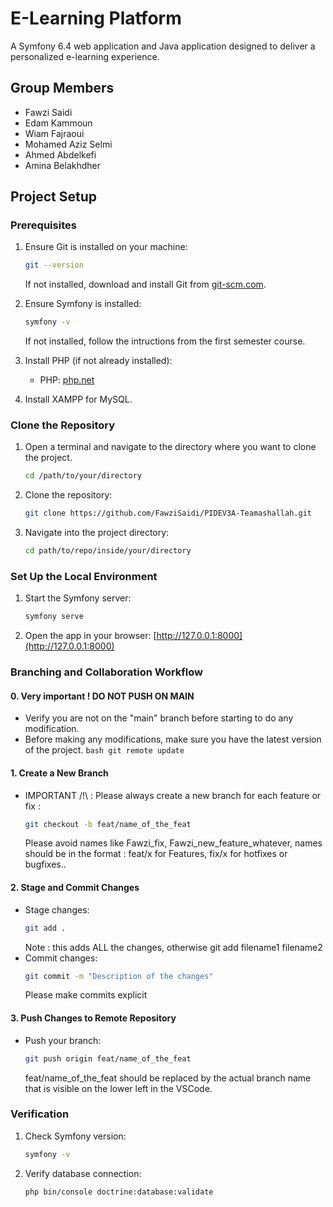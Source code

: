 # E-Learning Platform

A Symfony 6.4 web application and Java application designed to deliver a personalized e-learning experience.
## Group Members

- Fawzi Saidi
- Edam Kammoun
- Wiam Fajraoui
- Mohamed Aziz Selmi
- Ahmed Abdelkefi
- Amina Belakhdher
## Project Setup

### Prerequisites
1. Ensure Git is installed on your machine:
   ```bash
   git --version
   ```
   If not installed, download and install Git from [git-scm.com](https://git-scm.com/).

2. Ensure Symfony is installed:
   ```bash
   symfony -v
   ```
   If not installed, follow the intructions from the first semester course.

3. Install PHP (if not already installed):
   - PHP: [php.net](https://www.php.net/manual/en/install.php)

4. Install XAMPP for MySQL.

### Clone the Repository

1. Open a terminal and navigate to the directory where you want to clone the project.
   ```bash
   cd /path/to/your/directory
   ```

2. Clone the repository:
   ```bash
   git clone https://github.com/FawziSaidi/PIDEV3A-Teamashallah.git
   ```

3. Navigate into the project directory:
   ```bash
   cd path/to/repo/inside/your/directory
   ```

### Set Up the Local Environment

1. Start the Symfony server:
   ```bash
   symfony serve
   ```

2. Open the app in your browser:
   [http://127.0.0.1:8000](http://127.0.0.1:8000)

### Branching and Collaboration Workflow

#### 0. Very important ! DO NOT PUSH ON MAIN
   - Verify you are not on the "main" branch before starting to do any modification.
   - Before making any modifications, make sure you have the latest version of the project.
    ```bash
    git remote update
    ```
#### 1. Create a New Branch
   - IMPORTANT /!\ : Please always create a new branch for each feature or fix :
     ```bash
     git checkout -b feat/name_of_the_feat
     ```
     Please avoid names like Fawzi_fix, Fawzi_new_feature_whatever, names should be in the format : feat/x for Features, fix/x for hotfixes or bugfixes..

#### 2. Stage and Commit Changes
   - Stage changes:
     ```bash
     git add .
     ```
     Note : this adds ALL the changes, otherwise git add filename1 filename2
   - Commit changes:
     ```bash
     git commit -m "Description of the changes"
     ```
     Please make commits explicit

#### 3. Push Changes to Remote Repository
   - Push your branch:
     ```bash
     git push origin feat/name_of_the_feat
     ```
     feat/name_of_the_feat should be replaced by the actual branch name that is visible on the lower left in the VSCode.


### Verification

1. Check Symfony version:
   ```bash
   symfony -v
   ```

2. Verify database connection:
   ```bash
   php bin/console doctrine:database:validate
   ```
